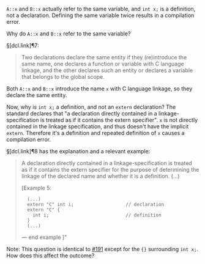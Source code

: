 `A::x` and `B::x` actually refer to the same variable, and `int x;` is a definition, not a declaration. Defining the same variable twice results in a compilation error.

Why do `A::x` and `B::x` refer to the same variable?

§[dcl.link]¶7:
> Two declarations declare the same entity if they (re)introduce the same name, one declares a function or variable with C language linkage, and the other declares such an entity or declares a variable that belongs to the global scope.

Both `A::x` and `B::x` introduce the name `x` with C language linkage, so they declare the same entity.
 
Now, why is `int x;` a definition, and not an `extern` declaration? The standard declares that "a declaration directly contained in a linkage-specification is treated as if it contains the extern specifier". `x` is not directly contained in the linkage specification, and thus doesn't have the implicit `extern`. Therefore it's a definition and repeated definition of `x` causes a compilation error.

§[dcl.link]¶8 has the explanation and a relevant example:

> A declaration directly contained in a linkage-specification is treated as if it contains the extern specifier for the purpose of determining the linkage of the declared name and whether it is a definition. (...)
> 
>[Example 5:
>
> ```
>   (...)
>   extern "C" int i;                   // declaration
>   extern "C" {
>     int i;                            // definition
>   }
>   (...)
> ```
>
>— end example ]"

Note: This question is identical to [#191](https://cppquiz.org/quiz/question/191) except for the `{}` surrounding `int x;`. How does this affect the outcome?